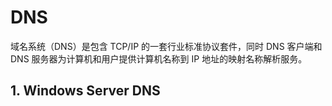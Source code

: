 # DNS

域名系统（DNS）是包含 TCP/IP 的一套行业标准协议套件，同时 DNS 客户端和 DNS 服务器为计算机和用户提供计算机名称到 IP 地址的映射名称解析服务。

## 1. Windows Server DNS



